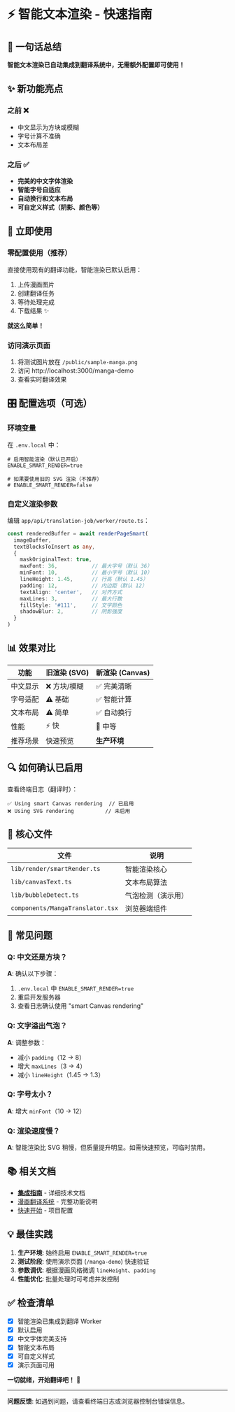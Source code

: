 # ⚡ 智能文本渲染 - 快速指南

## 🎯 一句话总结

**智能文本渲染已自动集成到翻译系统中，无需额外配置即可使用！**

## ✨ 新功能亮点

### 之前 ❌
- 中文显示为方块或模糊
- 字号计算不准确
- 文本布局差

### 之后 ✅
- **完美的中文字体渲染**
- **智能字号自适应**
- **自动换行和文本布局**
- **可自定义样式（阴影、颜色等）**

## 🚀 立即使用

### 零配置使用（推荐）

直接使用现有的翻译功能，智能渲染已默认启用：

1. 上传漫画图片
2. 创建翻译任务
3. 等待处理完成
4. 下载结果 ✨

**就这么简单！**

### 访问演示页面

1. 将测试图片放在 `/public/sample-manga.png`
2. 访问 http://localhost:3000/manga-demo
3. 查看实时翻译效果

## 🎛️ 配置选项（可选）

### 环境变量

在 `.env.local` 中：

```env
# 启用智能渲染（默认已开启）
ENABLE_SMART_RENDER=true

# 如果要使用旧的 SVG 渲染（不推荐）
# ENABLE_SMART_RENDER=false
```

### 自定义渲染参数

编辑 `app/api/translation-job/worker/route.ts`：

```typescript
const renderedBuffer = await renderPageSmart(
  imageBuffer,
  textBlocksToInsert as any,
  {
    maskOriginalText: true,
    maxFont: 36,           // 最大字号（默认 36）
    minFont: 10,           // 最小字号（默认 10）
    lineHeight: 1.45,      // 行高（默认 1.45）
    padding: 12,           // 内边距（默认 12）
    textAlign: 'center',   // 对齐方式
    maxLines: 3,           // 最大行数
    fillStyle: '#111',     // 文字颜色
    shadowBlur: 2,         // 阴影强度
  }
)
```

## 📊 效果对比

| 功能 | 旧渲染 (SVG) | 新渲染 (Canvas) |
|------|--------------|-----------------|
| 中文显示 | ❌ 方块/模糊 | ✅ 完美清晰 |
| 字号适配 | ⚠️ 基础 | ✅ 智能计算 |
| 文本布局 | ⚠️ 简单 | ✅ 自动换行 |
| 性能 | ⚡ 快 | 🐢 中等 |
| 推荐场景 | 快速预览 | **生产环境** |

## 🔍 如何确认已启用

查看终端日志（翻译时）：

```
✅ Using smart Canvas rendering  // 已启用
❌ Using SVG rendering          // 未启用
```

## 🎨 核心文件

| 文件 | 说明 |
|------|------|
| `lib/render/smartRender.ts` | 智能渲染核心 |
| `lib/canvasText.ts` | 文本布局算法 |
| `lib/bubbleDetect.ts` | 气泡检测（演示用） |
| `components/MangaTranslator.tsx` | 浏览器端组件 |

## 🐛 常见问题

### Q: 中文还是方块？

**A**: 确认以下步骤：
1. `.env.local` 中 `ENABLE_SMART_RENDER=true`
2. 重启开发服务器
3. 查看日志确认使用 "smart Canvas rendering"

### Q: 文字溢出气泡？

**A**: 调整参数：
- 减小 `padding`（12 → 8）
- 增大 `maxLines`（3 → 4）
- 减小 `lineHeight`（1.45 → 1.3）

### Q: 字号太小？

**A**: 增大 `minFont`（10 → 12）

### Q: 渲染速度慢？

**A**: 智能渲染比 SVG 稍慢，但质量提升明显。如需快速预览，可临时禁用。

## 📚 相关文档

- [**集成指南**](./INTEGRATION_GUIDE.md) - 详细技术文档
- [漫画翻译系统](./MANGA_TRANSLATION_README.md) - 完整功能说明
- [快速开始](./QUICK_START.md) - 项目配置

## 💡 最佳实践

1. **生产环境**: 始终启用 `ENABLE_SMART_RENDER=true`
2. **测试阶段**: 使用演示页面 (`/manga-demo`) 快速验证
3. **参数调优**: 根据漫画风格微调 `lineHeight`、`padding`
4. **性能优化**: 批量处理时可考虑并发控制

## ✅ 检查清单

- [x] 智能渲染已集成到翻译 Worker
- [x] 默认启用
- [x] 中文字体完美支持
- [x] 智能文本布局
- [x] 可自定义样式
- [x] 演示页面可用

**一切就绪，开始翻译吧！** 🎉

---

**问题反馈**: 如遇到问题，请查看终端日志或浏览器控制台错误信息。
